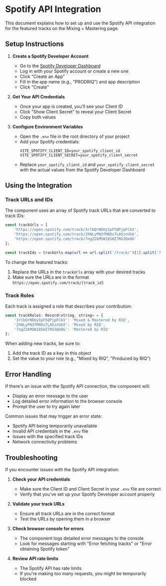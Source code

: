 # Spotify API Integration

This document explains how to set up and use the Spotify API integration for the featured tracks on the Mixing + Mastering page.

## Setup Instructions

1. **Create a Spotify Developer Account**
   - Go to the [Spotify Developer Dashboard](https://developer.spotify.com/dashboard/)
   - Log in with your Spotify account or create a new one
   - Click "Create an App"
   - Fill in the app name (e.g., "PRODRIQ") and app description
   - Click "Create"

2. **Get Your API Credentials**
   - Once your app is created, you'll see your Client ID
   - Click "Show Client Secret" to reveal your Client Secret
   - Copy both values

3. **Configure Environment Variables**
   - Open the `.env` file in the root directory of your project
   - Add your Spotify credentials:
     ```
     VITE_SPOTIFY_CLIENT_ID=your_spotify_client_id
     VITE_SPOTIFY_CLIENT_SECRET=your_spotify_client_secret
     ```
   - Replace `your_spotify_client_id` and `your_spotify_client_secret` with the actual values from the Spotify Developer Dashboard

## Using the Integration

### Track URLs and IDs

The component uses an array of Spotify track URLs that are converted to track IDs:

```javascript
const trackUrls = [
    'https://open.spotify.com/track/3rlbQrNDUyIpF5QPjpFCkV',
    'https://open.spotify.com/track/2hNLyPN3fM0Ds7LASznUkX',
    'https://open.spotify.com/track/7ngZ2kMSW18SHZ7RG3QeOG'
];

const trackIds = trackUrls.map(url => url.split('/track/')[1].split('?')[0]);
```

To change the featured tracks:
1. Replace the URLs in the `trackUrls` array with your desired tracks
2. Make sure the URLs are in the format `https://open.spotify.com/track/[track_id]`

### Track Roles

Each track is assigned a role that describes your contribution:

```javascript
const trackRoles: Record<string, string> = {
    '3rlbQrNDUyIpF5QPjpFCkV': 'Mixed & Mastered by RIQ',
    '2hNLyPN3fM0Ds7LASznUkX': 'Mixed by RIQ',
    '7ngZ2kMSW18SHZ7RG3QeOG': 'Mastered by RIQ'
};
```

When adding new tracks, be sure to:
1. Add the track ID as a key in this object
2. Set the value to your role (e.g., "Mixed by RIQ", "Produced by RIQ")

## Error Handling

If there's an issue with the Spotify API connection, the component will:
- Display an error message to the user
- Log detailed error information to the browser console
- Prompt the user to try again later

Common issues that may trigger an error state:
- Spotify API being temporarily unavailable
- Invalid API credentials in the `.env` file
- Issues with the specified track IDs
- Network connectivity problems

## Troubleshooting

If you encounter issues with the Spotify API integration:

1. **Check your API credentials**
   - Make sure the Client ID and Client Secret in your `.env` file are correct
   - Verify that you've set up your Spotify Developer account properly

2. **Validate your track URLs**
   - Ensure all track URLs are in the correct format
   - Test the URLs by opening them in a browser

3. **Check browser console for errors**
   - The component logs detailed error messages to the console
   - Look for messages starting with "Error fetching tracks" or "Error obtaining Spotify token"

4. **Review API rate limits**
   - The Spotify API has rate limits
   - If you're making too many requests, you might be temporarily blocked 